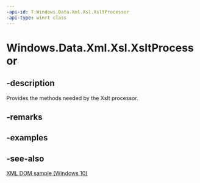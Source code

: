 ```yaml
---
-api-id: T:Windows.Data.Xml.Xsl.XsltProcessor
-api-type: winrt class
---
```


<!-- Class syntax.
public class XsltProcessor : Windows.Data.Xml.Xsl.IXsltProcessor, Windows.Data.Xml.Xsl.IXsltProcessor2
-->

# Windows.Data.Xml.Xsl.XsltProcessor

## -description
Provides the methods needed by the Xslt processor.

## -remarks

## -examples

## -see-also
[XML DOM sample (Windows 10)](http://go.microsoft.com/fwlink/p/?LinkId=620639)